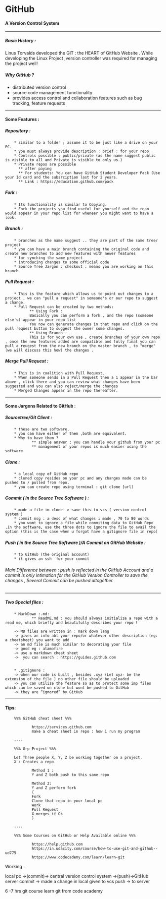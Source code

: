 # GitHub 
#### A Version Control System 

----

##### Basic History : 

Linus Torvalds developed the GIT : the HEART of GitHub Website .
While developing the Linux Project ,version controller was required for managing the project well!

##### Why GitHub ?

* distributed version control 
* source code management functionality 
* provides access control and collaboration features such as bug tracking, feature requests

-----

#### Some Features :

##### Repository :
        
        * similar to a folder ; assume it to be just like a drive on your PC.
        * you must always provide description : brief : for your repo
        * Controls possible : public/private (as the name suggest public is visible to all and Private is visible to only us.)
        * Private repos are possible 
          ** after paying
          ** For students: You can have GitHub Student Developer Pack (Use your Id card and the subsrciption last for 2 years.
          ** Link : https://education.github.com/pack
          
##### Fork :

        * Its functionality is similar to Copying.
        * Fork the projects you find useful for yourself and the repo would appear in your repo list for wheneer you might want to have a look.
        
##### Branch :

        * branches as the name suggest .. they are part of the same tree/ project 
        * you can have a main branch containing the original code and create new branches to add new features with newer features
        * for synching the same project 
        * introducing changes to some official code 
        * Source Tree Jargon : checkout : means you are working on this branch 

##### Pull Request :

        * This is the feature which allows us to point out changes to a project , we can "pull a request" in someone's or our repo to suggest a change.
        * Pull Request can be created by two methods: 
               ** Using Fork :
               Basically you can perform a fork , and the repo (someone else's) appear in your repo list 
               You now can generate changes in that repo and click on the pull request button to suggest the owner some changes.                
               ** Using Branch :
               This is for your own use , create branches of your own repo , once the new features added are compatible and fully final you can pull a reuqest from the new branch on the master branch , to "merge"(we will discuss this how) the changes .
               
##### Merge Pull Request :
        
        * This is in coalition with Pull Request.
        * When someone sends in a Pull Request then a 1 appear in the bar above , click there and you can review what changes have been suggested and you can also reject/merge the changes
        * Merged Changes appear in the repo thereafter.
        

----

#### Some Jargons Related to GitHub :

##### Sourcetree/Git Client :

        * these are two software.
        * you can have either of them ,both are equivalent.
        * Why to have them ?
                ** simple answer : you can handle your github from your pc 
                ** management of your repos is much easier using the software

##### Clone :

        * a local copy of GitHub repo
        * cloned copy resides on your pc and any changes made can be pushed to / pulled from repo.
        * you can create repo using terminal : git clone [url]
        

##### Commit ( in the Source Tree Software ) :

        * made a file in clone -> save this to vcs ( version control system )
        * commit msg : a desc of what changes i made , 70 to 80 words 
        * you want to ignore a file while commiting data to GitHub Repo ,in the software, use the three dots to ignore the file to avail the option (this is the case when u forgot have a gitignore file in repo)
        
##### Push ( in the Source Tree Software )/A Commit on GitHub Website :

        * to GitHub (the original account) 
        * it gives an ssh  for your commit

###### Main Difference between : push is reflected in the GitHub Account and a commit is only intimation for the GitHub Version Controller to save the changes , Several Commit can be pushed altogether.

----

##### Two Special files : 
        
        * MarkDown :.md:
                ** ReadME.md : you should always initialize a repo with a read me, which briefly and beautifully describes your repo ! 
                
        -> MD files are written in : mark down lang
        -> gives an info abt your repo/or whatever other description (eg: a cheatsheet) you want to add
        -> an md file is much similar to decorating your file 
        -> good eg : alamofire 
        -> use a markdown cheat sheet 
        ->  you can search : https://guides.github.com


        * .gitignore :
        -> when our code is built , besides .xyz (Let xyz- be the extension of the file ) no other file should be uploaded
        -> you can utilize the feature so as to protect some imp files which can be saved on clone but wont be pushed to GitHub
        -> they are “ignored” by GitHub

----

#### Tips:

        %%% GitHub cheat sheet %%%
        
                https://services.github.com
                make a cheat sheet in repo : how i run my program
        
        ----
        
        %%% Grp Project %%% 
       
        Let Three people X, Y, Z be working together on a project.
        X : Creates a repo 
        
                Method 1 :
                Y and Z both push to this same repo

                Method 2:
                Y and Z perform fork 
                {
                Fork
                Clone that repo in your local pc 
                Work
                Pull Request
                X merges if Ok
                }

        ----
        
        %%% Some Courses on GitHub or Help Available online %%%
        
                https://help.github.com
                https://in.udacity.com/course/how-to-use-git-and-github--ud775
                https://www.codecademy.com/learn/learn-git


Working :

local pc ->(commit)-> central version control system ->(push)->GitHub server 
commit -> made a change in local given to vcs
push -> to server 




6 -7 hrs git course 
learn git
from code academy




